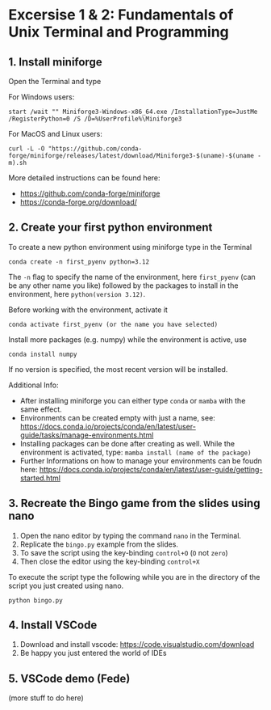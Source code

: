 # Excersise 1 & 2: Fundamentals of Unix Terminal and Programming 


## 1. Install miniforge

Open the Terminal and type

For Windows users: 
```
start /wait "" Miniforge3-Windows-x86_64.exe /InstallationType=JustMe /RegisterPython=0 /S /D=%UserProfile%\Miniforge3
```

For MacOS and Linux users: 
```
curl -L -O "https://github.com/conda-forge/miniforge/releases/latest/download/Miniforge3-$(uname)-$(uname -m).sh
```

More detailed instructions can be found here:
- https://github.com/conda-forge/miniforge
- https://conda-forge.org/download/

## 2. Create your first python environment 
 
To create a new python environment using miniforge type in the Terminal
```
conda create -n first_pyenv python=3.12
```

The `-n` flag to specify the name of the environment, here `first_pyenv` (can be any other name you like) followed by the packages to install in the environment, here `python(version 3.12)`.

Before working with the environment, activate it
```
conda activate first_pyenv (or the name you have selected)
```

Install more packages (e.g. numpy) while the environment is active, use
```
conda install numpy
```
If no version is specified, the most recent version will be installed.

Additional Info:
- After installing miniforge you can either type `conda`  or `mamba` with the same effect.
- Environments can be created empty with just a name, see: https://docs.conda.io/projects/conda/en/latest/user-guide/tasks/manage-environments.html
- Installing packages can be done after creating as well. While the environment is activated, type: 
`mamba install (name of the package)`
- Further Informations on how to manage your environments can be foudn here: https://docs.conda.io/projects/conda/en/latest/user-guide/getting-started.html

## 3. Recreate the Bingo game from the slides using nano

1. Open the nano editor by typing the command `nano` in the Terminal.
2. Replicate the `bingo.py` example from the slides. 
3. To save the script using the key-binding `control+O` (`O` not `zero`)
4. Then close the editor using the key-binding `control+X`

To execute the script type the following while you are in the directory of the script you just created using nano.
```
python bingo.py
```

## 4. Install VSCode

1. Download and install vscode: https://code.visualstudio.com/download
2. Be happy you just entered the world of IDEs 


## 5. VSCode demo (Fede)

(more stuff to do here)